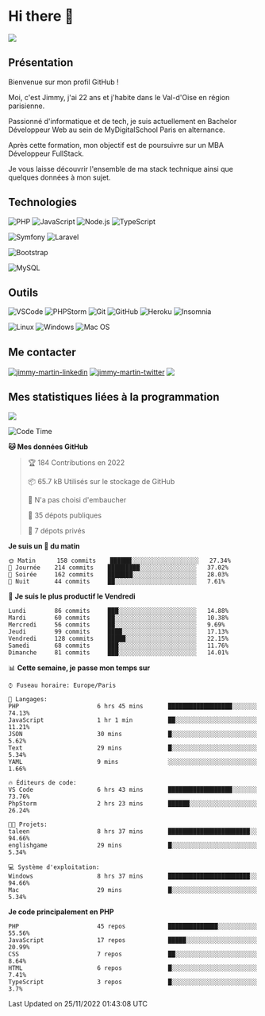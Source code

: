 # Hi there 👋

![](https://komarev.com/ghpvc/?username=jimmy-martin&color=1a1b27)

<!--
**jimmy-martin/jimmy-martin** is a ✨ _special_ ✨ repository because its `README.md` (this file) appears on your GitHub profile.

Here are some ideas to get you started:

- 🔭 I’m currently working on ...
- 🌱 I’m currently learning ...
- 👯 I’m looking to collaborate on ...
- 🤔 I’m looking for help with ...
- 💬 Ask me about ...
- 📫 How to reach me: ...
- 😄 Pronouns: ...
- ⚡ Fun fact: ...
-->

## Présentation

Bienvenue sur mon profil GitHub !

Moi, c'est Jimmy, j'ai 22 ans et j'habite dans le Val-d'Oise en région parisienne.

Passionné d'informatique et de tech, je suis actuellement en Bachelor Développeur Web au sein de MyDigitalSchool Paris en alternance.

Après cette formation, mon objectif est de poursuivre sur un MBA Développeur FullStack.

Je vous laisse découvrir l'ensemble de ma stack technique ainsi que quelques données à mon sujet.

## Technologies

<div>

![PHP](https://img.shields.io/badge/PHP-777BB4?style=for-the-badge&logo=php&logoColor=white) ![JavaScript](https://img.shields.io/badge/JavaScript-F7DF1E?style=for-the-badge&logo=javascript&logoColor=black) ![Node.js](https://img.shields.io/badge/Node.js-43853D?style=for-the-badge&logo=node.js&logoColor=white) ![TypeScript](https://img.shields.io/badge/TypeScript-007ACC?style=for-the-badge&logo=typescript&logoColor=white)

</div>
<div>

![Symfony](https://img.shields.io/badge/Symfony-092E20?style=for-the-badge&logo=symfony&logoColor=white) ![Laravel](https://img.shields.io/badge/Laravel-FF2D20?style=for-the-badge&logo=laravel&logoColor=white)

</div>
<div>

![Bootstrap](https://img.shields.io/badge/Bootstrap-563D7C?style=for-the-badge&logo=bootstrap&logoColor=white)

</div>
<div>

![MySQL](https://img.shields.io/badge/MySQL-4479A1?style=for-the-badge&logo=mysql&logoColor=white)

</div>

## Outils

![VSCode](https://img.shields.io/badge/VSCode-007ACC?style=for-the-badge&logo=visual-studio-code&logoColor=white)
![PHPStorm](http://img.shields.io/badge/-PHPStorm-181717?style=for-the-badge&logo=phpstorm&logoColor=white)
![Git](https://img.shields.io/badge/Git-E44C30?style=for-the-badge&logo=git&logoColor=white)
![GitHub](https://img.shields.io/badge/GitHub-100000?style=for-the-badge&logo=github&logoColor=white)
![Heroku](https://img.shields.io/badge/Heroku-6762a6?style=for-the-badge&logo=heroku&logoColor=white)
![Insomnia](https://img.shields.io/badge/Insomnia-5600cd?style=for-the-badge&logo=insomnia&logoColor=white)

![Linux](https://img.shields.io/badge/Linux-FCC624?style=for-the-badge&logo=linux&logoColor=white)
![Windows](https://img.shields.io/badge/Windows-0078D6?style=for-the-badge&logo=windows&logoColor=white)
![Mac OS](https://img.shields.io/badge/mac%20os-000000?style=for-the-badge&logo=apple&logoColor=white)

## Me contacter

<p>
<a href="https://www.linkedin.com/in/jimmy-martin-dev/" target="blank"><img align="center" src="https://img.shields.io/badge/-LinkedIn-0077B5?style=for-the-badge&logo=Linkedin&logoColor=white&link=https://www.linkedin.com/in/jimmy-martin-dev/" alt="jimmy-martin-linkedin"/></a>
<a href="https://twitter.com/jimmydev_" target="blank"><img align="center" src="https://img.shields.io/badge/-Twitter-1DA1F2?style=for-the-badge&logo=Twitter&logoColor=white&link=https://twitter.com/jimmydev_" alt="jimmy-martin-twitter"/></a>
 <a href="mailto:jimmy.martin952@gmail.com" target="blank"><img align="center" src="https://img.shields.io/badge/gmail-D14836?style=for-the-badge&logo=gmail&logoColor=white" /></a>
</p>

## Mes statistiques liées à la programmation

<a href="https://github-readme-stats.vercel.app/api/top-langs/?username=jimmy-martin&layout=compact">
  <img align="center" src="https://github-readme-stats.vercel.app/api/top-langs/?username=jimmy-martin&layout=compact"/>
</a>



<!--START_SECTION:waka-->
![Code Time](http://img.shields.io/badge/Code%20Time-1%2C304%20hrs%202%20mins-blue)

**🐱 Mes données GitHub** 

> 🏆 184 Contributions en 2022
 > 
> 📦 65.7 kB Utilisés sur le stockage de GitHub 
 > 
> 🚫 N'a pas choisi d'embaucher
 > 
> 📜 35 dépots publiques 
 > 
> 🔑 7 dépots privés  
 > 
**Je suis un 🐤 du matin** 

```text
🌞 Matin      158 commits    ██████░░░░░░░░░░░░░░░░░░░   27.34% 
🌆 Journée    214 commits    █████████░░░░░░░░░░░░░░░░   37.02% 
🌃 Soirée     162 commits    ███████░░░░░░░░░░░░░░░░░░   28.03% 
🌙 Nuit       44 commits     ██░░░░░░░░░░░░░░░░░░░░░░░   7.61%

```
📅 **Je suis le plus productif le Vendredi** 

```text
Lundi        86 commits     ███░░░░░░░░░░░░░░░░░░░░░░   14.88% 
Mardi        60 commits     ██░░░░░░░░░░░░░░░░░░░░░░░   10.38% 
Mercredi     56 commits     ██░░░░░░░░░░░░░░░░░░░░░░░   9.69% 
Jeudi        99 commits     ████░░░░░░░░░░░░░░░░░░░░░   17.13% 
Vendredi     128 commits    █████░░░░░░░░░░░░░░░░░░░░   22.15% 
Samedi       68 commits     ███░░░░░░░░░░░░░░░░░░░░░░   11.76% 
Dimanche     81 commits     ███░░░░░░░░░░░░░░░░░░░░░░   14.01%

```


📊 **Cette semaine, je passe mon temps sur** 

```text
⌚︎ Fuseau horaire: Europe/Paris

💬 Langages: 
PHP                      6 hrs 45 mins       ██████████████████░░░░░░░   74.13% 
JavaScript               1 hr 1 min          ██░░░░░░░░░░░░░░░░░░░░░░░   11.21% 
JSON                     30 mins             █░░░░░░░░░░░░░░░░░░░░░░░░   5.62% 
Text                     29 mins             █░░░░░░░░░░░░░░░░░░░░░░░░   5.34% 
YAML                     9 mins              ░░░░░░░░░░░░░░░░░░░░░░░░░   1.66%

🔥 Éditeurs de code: 
VS Code                  6 hrs 43 mins       ██████████████████░░░░░░░   73.76% 
PhpStorm                 2 hrs 23 mins       ██████░░░░░░░░░░░░░░░░░░░   26.24%

🐱‍💻 Projets: 
taleen                   8 hrs 37 mins       ███████████████████████░░   94.66% 
englishgame              29 mins             █░░░░░░░░░░░░░░░░░░░░░░░░   5.34%

💻 Système d'exploitation: 
Windows                  8 hrs 37 mins       ███████████████████████░░   94.66% 
Mac                      29 mins             █░░░░░░░░░░░░░░░░░░░░░░░░   5.34%

```

**Je code principalement en PHP** 

```text
PHP                      45 repos            ██████████████░░░░░░░░░░░   55.56% 
JavaScript               17 repos            █████░░░░░░░░░░░░░░░░░░░░   20.99% 
CSS                      7 repos             ██░░░░░░░░░░░░░░░░░░░░░░░   8.64% 
HTML                     6 repos             █░░░░░░░░░░░░░░░░░░░░░░░░   7.41% 
TypeScript               3 repos             █░░░░░░░░░░░░░░░░░░░░░░░░   3.7%

```



 Last Updated on 25/11/2022 01:43:08 UTC
<!--END_SECTION:waka-->


